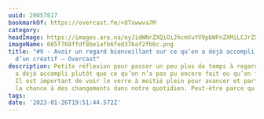 ```yaml
---
uuid: 20057817
bookmarkOf: https://overcast.fm/+8Txwwva7M
category: 
headImage: https://images.are.na/eyJidWNrZXQiOiJhcmVuYV9pbWFnZXMiLCJrZXkiOiIyMDA1NzgxNy9vcmlnaW5hbF82NjVmNzY4ZmZkZjhiZTFhZmI2ZmVkMzdiYWYyZmI2Yy5wbmciLCJlZGl0cyI6eyJyZXNpemUiOnsid2lkdGgiOjEyMDAsImhlaWdodCI6MTIwMCwiZml0IjoiaW5zaWRlIiwid2l0aG91dEVubGFyZ2VtZW50Ijp0cnVlfSwid2VicCI6eyJxdWFsaXR5Ijo5MH0sImpwZWciOnsicXVhbGl0eSI6OTB9LCJyb3RhdGUiOm51bGx9fQ==?bc=0
imageName: 665f768ffdf8be1afb6fed37baf2fb6c.png
title: "#9 - Avoir un regard bienveillant sur ce qu’on a déjà accompli — Petit journal
  d’un créatif — Overcast"
description: Petite réflexion pour passer un peu plus de temps à regarder ce qu’on
  a déjà accompli plutôt que ce qu’on n’a pas pu encore fait ou qu’on fera jamais.
  Il est important de voir le verre à moitié plein pour avancer et parfois donner
  la chance à des changements dans notre quotidien. Peut-être parce qu’…
tags: 
date: '2023-01-26T19:51:44.572Z'
---
```

